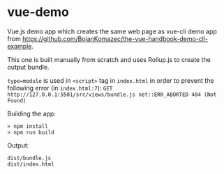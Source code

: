 # vue-demo
Vue.js demo app which creates the same web page as vue-cli demo app from https://github.com/BojanKomazec/the-vue-handbook-demo-cli-example.

This one is built manually from scratch and uses Rollup.js to create the output bundle.

`type=module` is used in `<script>` tag in `index.html` in order to prevent the following error (in `index.html:7`):
`GET http://127.0.0.1:5501/src/views/bundle.js net::ERR_ABORTED 404 (Not Found)`

Building the app:
```
> npm install
> npm run build
```

Output:
```
dist/bundle.js
dist/index.html
```